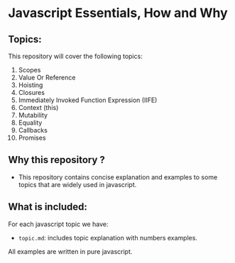 # Javascript Essentials, How and Why

## Topics:
This repository will cover the following topics:

1. Scopes
2. Value Or Reference
3. Hoisting
4. Closures
5. Immediately Invoked Function Expression (IIFE)
6. Context (this)
7. Mutability
8. Equality
9. Callbacks
10. Promises

## Why this repository ?
* This repository contains concise explanation and examples to some topics that are widely used in javascript.


## What is included:
For each javascript topic we have:
* `topic.md`: includes topic explanation with numbers examples.

All examples are written in pure javascript.

